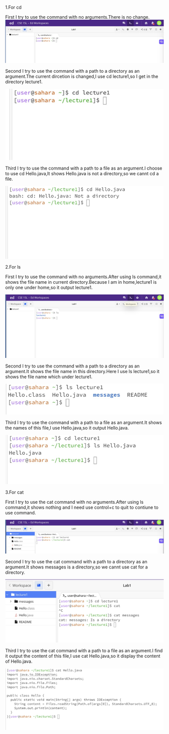 1.For cd

First I try to use the command with no arguments.There is no change.
![image](https://github.com/zmc0806/cse15L-lab-report1/blob/main/cd1.jpeg)

Second I try to use the command with a path to a directory as an argument.The current dircetion is changed,I use cd lecture1,so I get in the directory lecture1.

![image](https://github.com/zmc0806/cse15L-lab-report1/blob/main/cd2.jpeg)

Third I try to use the command with a path to a file as an argument.I choose to use cd Hello.java,It shows Hello.java is not a directory,so we cannt cd a file.

![image](https://github.com/zmc0806/cse15L-lab-report1/blob/main/cd3.jpeg)

2.For ls

First I try to use the command with no arguments.After using ls command,it shows the file name in current directory.Because I am in home,lecture1 is only one under home,so it output lecture1.

![image](https://github.com/zmc0806/cse15L-lab-report1/blob/main/ls1.jpeg)

Second I try to use the command with a path to a directory as an argument.It shows the file name in this directory.Here I use ls lecture1,so it shows the file name which under lecture1.

![image](https://github.com/zmc0806/cse15L-lab-report1/blob/main/ls2.jpeg)

Third I try to use the command with a path to a file as an argument.It shows the names of this file,I use Hello.java,so it output Hello.java.

![image](https://github.com/zmc0806/cse15L-lab-report1/blob/main/ls3.jpeg)

3.For cat

First I try to use the cat command with no arguments.After using ls command,it shows nothing and I need use control+c to quit to contiune to use command.

![image](https://github.com/zmc0806/cse15L-lab-report1/blob/main/cat1.jpeg)

Second I try to use the cat command with a path to a directory as an argument.It shows messages is a directory,so we cannt use cat for a directory.

![image](https://github.com/zmc0806/cse15L-lab-report1/blob/main/cat2.jpeg)

Third I try to use the cat command with a path to a file as an argument.I find it output the content of this file,I use cat Hello.java,so it display the content of Hello.java.

![image](https://github.com/zmc0806/cse15L-lab-report1/blob/main/cat3.jpeg)

